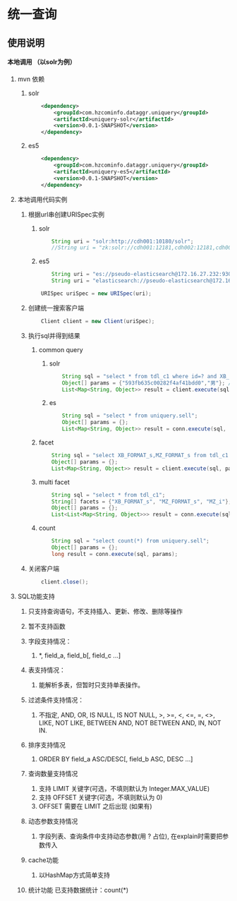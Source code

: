 # 统一查询
## 使用说明

#### 本地调用 （以solr为例）
1. mvn 依赖
	1. solr
		~~~xml
			<dependency>
				<groupId>com.hzcominfo.dataggr.uniquery</groupId>
				<artifactId>uniquery-solr</artifactId>
				<version>0.0.1-SNAPSHOT</version>
			</dependency>
		~~~
	
	1. es5
		~~~xml
			<dependency>
				<groupId>com.hzcominfo.dataggr.uniquery</groupId>
				<artifactId>uniquery-es5</artifactId>
				<version>0.0.1-SNAPSHOT</version>
			</dependency>
		~~~

1. 本地调用代码实例
	1. 根据url串创建URISpec实例
		1. solr
			~~~java
				String uri = "solr:http://cdh001:10180/solr";
				//String uri = "zk:solr://cdh001:12181,cdh002:12181,cdh003:12181";
			~~~
		1. es5 
			~~~java
				String uri = "es://pseudo-elasticsearch@172.16.27.232:9300";
				String uri = "elasticsearch://pseudo-elasticsearch@172.16.27.232:9300";
			~~~
		~~~java
			URISpec uriSpec = new URISpec(uri);
		~~~
		
	1. 创建统一搜索客户端
		~~~java
			Client client = new Client(uriSpec);
		~~~
		
	1. 执行sql并得到结果
		1. common query
			1. solr 
				~~~java
					String sql = "select * from tdl_c1 where id=? and XB_FORMAT_s=?";
					Object[] params = {"593fb635c00282f4af41bdd0","男"}; //动态参数
					List<Map<String, Object>> result = client.execute(sql, params);			
				~~~
			
			1. es
				~~~java
					String sql = "select * from uniquery.sell";
					Object[] params = {};
					List<Map<String, Object>> result = conn.execute(sql, params);				
				~~~
		
		1. facet 
			~~~java
				String sql = "select XB_FORMAT_s,MZ_FORMAT_s from tdl_c1 group by XB_FORMAT_s,MZ_FORMAT_s";
				Object[] params = {};
				List<Map<String, Object>> result = client.execute(sql, params);			
			~~~
			
		1. multi facet
			~~~java
				String sql = "select * from tdl_c1";
				String[] facets = {"XB_FORMAT_s", "MZ_FORMAT_s", "MZ_i"}; //facet字段 一个数组元素可包含多个facet字段,用  , 隔开
				Object[] params = {};
				List<List<Map<String, Object>>> result = conn.execute(sql, facets, params);	
			~~~
		
		1. count
			~~~java
				String sql = "select count(*) from uniquery.sell";
				Object[] params = {};
				long result = conn.execute(sql, params);
			~~~
	
	1. 关闭客户端
		~~~java
			client.close();
		~~~
		
1. SQL功能支持
	1. 只支持查询语句，不支持插入、更新、修改、删除等操作
	
	2. 暂不支持函数
	
	3. 字段支持情况：
	    1. *, field_a, field_b[, field_c ...]
	    
	4. 表支持情况：
	    1. 能解析多表，但暂时只支持单表操作。
	    
	5. 过滤条件支持情况：
	    1. 不指定, AND, OR, IS NULL, IS NOT NULL, >, >=, <, <=, =, <>, LIKE, NOT LIKE, BETWEEN AND, NOT BETWEEN AND, IN, NOT IN.
	    
	6. 排序支持情况
	    1. ORDER BY field_a ASC/DESC[, field_b ASC, DESC ...]
	    
	7. 查询数量支持情况
	    1. 支持 LIMIT 关键字(可选，不填则默认为 Integer.MAX_VALUE)
	    2. 支持 OFFSET 关键字(可选，不填则默认为 0)
	    3. OFFSET 需要在 LIMIT 之后出现 (如果有)
	
	8. 动态参数支持情况
	    1. 字段列表、查询条件中支持动态参数(用 ? 占位), 在explain时需要把参数传入
	
	9. cache功能
	    1. 以HashMap方式简单支持 
	    
	1. 统计功能	
		已支持数据统计：count(*)